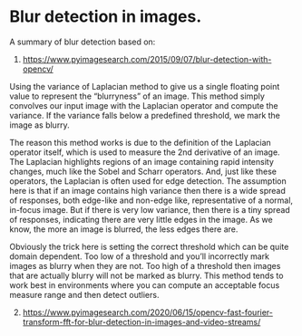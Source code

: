 # Blur detection in images.

A summary of blur detection based on:

1. https://www.pyimagesearch.com/2015/09/07/blur-detection-with-opencv/

Using the variance of Laplacian method to give us a single floating point value to represent the “blurryness” of an image. This method simply convolves our input image with the Laplacian operator and compute the variance. If the variance falls below a predefined threshold, we mark the image as blurry.

The reason this method works is due to the definition of the Laplacian operator itself, which is used to measure the 2nd derivative of an image. The Laplacian highlights regions of an image containing rapid intensity changes, much like the Sobel and Scharr operators. And, just like these operators, the Laplacian is often used for edge detection. The assumption here is that if an image contains high variance then there is a wide spread of responses, both edge-like and non-edge like, representative of a normal, in-focus image. But if there is very low variance, then there is a tiny spread of responses, indicating there are very little edges in the image. As we know, the more an image is blurred, the less edges there are.

Obviously the trick here is setting the correct threshold which can be quite domain dependent. Too low of a threshold and you’ll incorrectly mark images as blurry when they are not. Too high of a threshold then images that are actually blurry will not be marked as blurry. This method tends to work best in environments where you can compute an acceptable focus measure range and then detect outliers.

2. https://www.pyimagesearch.com/2020/06/15/opencv-fast-fourier-transform-fft-for-blur-detection-in-images-and-video-streams/
